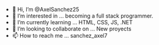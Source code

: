 - 👋 Hi, I’m @AxelSanchez25
- 👀 I’m interested in ... becoming a full stack programmer.
- 🌱 I’m currently learning ... HTML, CSS, JS, .NET
- 💞️ I’m looking to collaborate on ... New proyects
- 📫 How to reach me ... sanchez_axel7

<!---
AxelSanchez25/AxelSanchez25 is a ✨ special ✨ repository because its `README.md` (this file) appears on your GitHub profile.
You can click the Preview link to take a look at your changes.
--->
